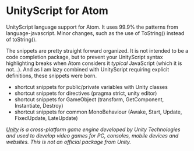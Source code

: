 # UnityScript for Atom

UnityScript language support for Atom. It uses 99.9% the patterns from language-javascript. Minor changes, such as the use of ToString() instead of toString().  

The snippets are pretty straight forward organized. It is not intended to be a code completion package, but to prevent your UnityScript syntax highlighting breaks when Atom considers it *typical* JavaScript (which it is not...). And as I am lazy combined with UnityScript requiring explicit definitions, these snippets were born.

- shortcut snippets for public/private variables with Unity classes
- shortcut snippets for directives (pragma strict, unity editor)
- shortcut snippets for GameObject (transform, GetComponent, Instantiate, Destroy)
- shortcut snippets for common MonoBehaviour (Awake, Start, Update, FixedUpdate, LateUpdate)

*[Unity](https://www.unity3d.com) is a cross-platform game engine developed by Unity Technologies and used to develop video games for PC, consoles, mobile devices and websites. This is not an official package from Unity.*
